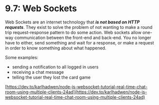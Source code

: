 # 9.7: Web Sockets

Web Sockets are an internet technology that _**is not based on HTTP requests**_. They exist to solve the problem of not wanting to make a round trip request-response pattern to do some action. Web sockets allow one-way communication between the front-end and back-end. You no longer have to either, send something and wait for a response, or make a request in order to know something about what happened.

Some examples:

- sending a notification to all logged in users
- receiving a chat message
- telling the user they lost the card game

[https://dev.to/karlhadwen/node-js-websocket-tutorial-real-time-chat-room-using-multiple-clients-24ad](https://dev.to/karlhadwen/node-js-websocket-tutorial-real-time-chat-room-using-multiple-clients-24ad)
